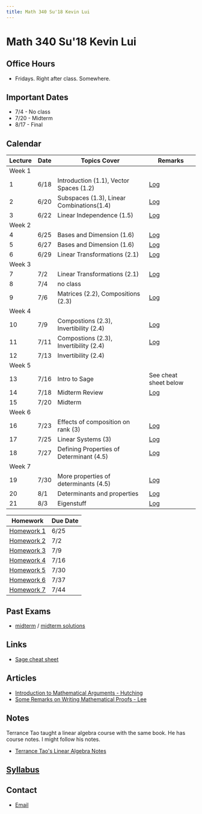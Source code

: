```yaml
---
title: Math 340 Su'18 Kevin Lui
---
```

# Math 340 Su'18 Kevin Lui

## Office Hours

* Fridays. Right after class. Somewhere.


## Important Dates

* 7/4 - No class
* 7/20 - Midterm
* 8/17 - Final

## Calendar

| Lecture | Date | Topics Cover                              | Remarks                |
| ---     | ---  | ---                                       | ---                    |
| Week 1  |      |                                           |                        |
| 1       | 6/18 | Introduction (1.1), Vector Spaces (1.2)   | [Log](./log/6-18.html) |
| 2       | 6/20 | Subspaces (1.3), Linear Combinations(1.4) | [Log](./log/6-20.html) |
| 3       | 6/22 | Linear Independence (1.5)                 | [Log](./log/6-22.html) |
| Week 2  |      |                                           |                        |
| 4       | 6/25 | Bases and Dimension (1.6)                 | [Log](./log/6-25.html) |
| 5       | 6/27 | Bases and Dimension (1.6)                 | [Log](./log/6-27.html) |
| 6       | 6/29 | Linear Transformations (2.1)              | [Log](./log/6-29.html) |
| Week 3  |      |                                           |                        |
| 7       | 7/2  | Linear Transformations (2.1)              | [Log](./log/7-2.pdf)   |
| 8       | 7/4  | no class                                  |                        |
| 9       | 7/6  | Matrices (2.2), Compositions (2.3)        | [Log](./log/7-6.html)  |
| Week 4  |      |                                           |                        |
| 10      | 7/9  | Compostions (2.3), Invertibility (2.4)    | [Log](./log/7-9.pdf)   |
| 11      | 7/11 | Compostions (2.3), Invertibility (2.4)    | [Log](./log/7-11.pdf)  |
| 12      | 7/13 | Invertibility (2.4)                       |                        |
| Week 5  |      |                                           |                        |
| 13      | 7/16 | Intro to Sage                             | See cheat sheet below  |
| 14      | 7/18 | Midterm Review                            | [Log](./log/7-18.pdf)  |
| 15      | 7/20 | Midterm                                   |                        |
| Week 6  |      |                                           |                        |
| 16      | 7/23 | Effects of composition on rank (3)        | [Log](./log/7-23.html) |
| 17      | 7/25 | Linear Systems (3)                        | [Log](./log/7-25.html) |
| 18      | 7/27 | Defining Properties of Determinant (4.5)  | [Log](./log/7-27.html) |
| Week 7  |      |                                           |                        |
| 19      | 7/30 | More properties of determinants (4.5)     | [Log](./log/7-30.html) |
| 20      | 8/1  | Determinants and properties               | [Log](./log/8-1.html)  |
| 21      | 8/3  | Eigenstuff                                | [Log](./log/8-3.html)  |

| Homework                         | Due Date |
| ---                              | ---      |
| [Homework 1](./homework/hw1.pdf) | 6/25     |
| [Homework 2](./homework/hw2.pdf) | 7/2      |
| [Homework 3](./homework/hw3.pdf) | 7/9      |
| [Homework 4](./homework/hw4.pdf) | 7/16     |
| [Homework 5](./homework/hw5.pdf) | 7/30     |
| [Homework 6](./homework/hw6.pdf) | 7/37     |
| [Homework 7](./homework/hw7.pdf) | 7/44     |

## Past Exams

* [midterm](./midterm.pdf) / [midterm solutions](./midterm_sol.pdf)


## Links

* [Sage cheat sheet](https://wiki.sagemath.org/quickref?action=AttachFile&do=get&target=quickref-linalg.pdf)
 
## Articles

* [Introduction to Mathematical
  Arguments - Hutching](https://math.berkeley.edu/~hutching/teach/proofs.pdf)
* [Some Remarks on Writing Mathematical Proofs -
  Lee](https://sites.math.washington.edu/~lee/Writing/writing-proofs.pdf)

## Notes

Terrance Tao taught a linear algebra course with the same book. He has course
notes. I might follow his notes. 

* [Terrance Tao's Linear Algebra
  Notes](https://terrytao.files.wordpress.com/2016/12/linear-algebra-notes.pdf)

## [Syllabus](./syllabus.pdf)

## Contact

* <i class="fas fa-envelope"></i> [Email](mailto:klui@uw.edu)
